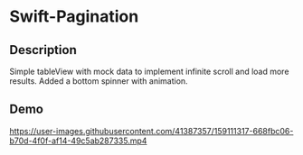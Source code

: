 # Swift-Pagination
## Description
Simple tableView with mock data to implement infinite scroll and load more results.
Added a bottom spinner with animation.

## Demo

https://user-images.githubusercontent.com/41387357/159111317-668fbc06-b70d-4f0f-af14-49c5ab287335.mp4

